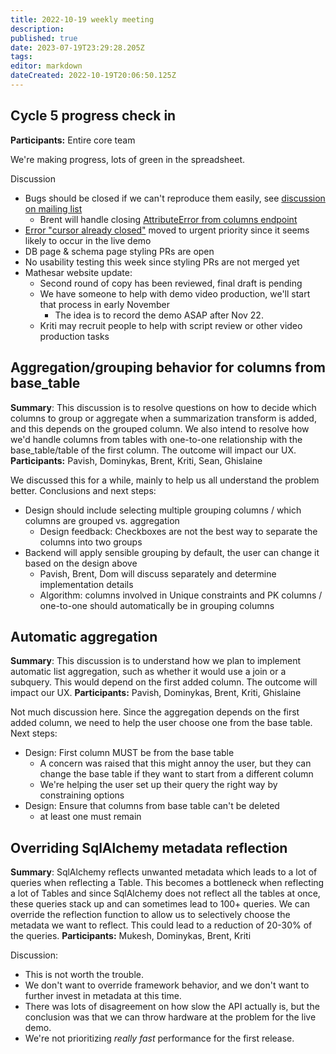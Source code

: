 ```yaml
---
title: 2022-10-19 weekly meeting
description: 
published: true
date: 2023-07-19T23:29:28.205Z
tags: 
editor: markdown
dateCreated: 2022-10-19T20:06:50.125Z
---
```


## Cycle 5 progress check in
**Participants:** Entire core team

We're making progress, lots of green in the spreadsheet. 

Discussion
- Bugs should be closed if we can't reproduce them easily, see [discussion on mailing list](https://groups.google.com/a/mathesar.org/g/mathesar-developers/c/t_AGHCxjapc/m/MST6jIe0AgAJ)
    - Brent will handle closing [AttributeError from columns endpoint](https://github.com/centerofci/mathesar/issues/1791)
- [Error "cursor already closed"](https://github.com/centerofci/mathesar/issues/1549) moved to urgent priority since it seems likely to occur in the live demo
- DB page & schema page styling PRs are open
- No usability testing this week since styling PRs are not merged yet
- Mathesar website update:
    - Second round of copy has been reviewed, final draft is pending
    - We have someone to help with demo video production, we'll start that process in early November
        - The idea is to record the demo ASAP after Nov 22.
    - Kriti may recruit people to help with script review or other video production tasks

## Aggregation/grouping behavior for columns from base_table
**Summary**: This discussion is to resolve questions on how to decide which columns to group or aggregate when a summarization transform is added, and this depends on the grouped column. We also intend to resolve how we'd handle columns from tables with one-to-one relationship with the base_table/table of the first column. The outcome will impact our UX.
**Participants:** Pavish, Dominykas, Brent, Kriti, Sean, Ghislaine

We discussed this for a while, mainly to help us all understand the problem better. Conclusions and next steps:
- Design should include selecting multiple grouping columns / which columns are grouped vs. aggregation
    - Design feedback: Checkboxes are not the best way to separate the columns into two groups
- Backend will apply sensible grouping by default, the user can change it based on the design above
    - Pavish, Brent, Dom will discuss separately and determine implementation details
    - Algorithm: columns involved in Unique constraints and PK columns / one-to-one should automatically be in grouping columns

## Automatic aggregation
**Summary**: This discussion is to understand how we plan to implement automatic list aggregation, such as whether it would use a join or a subquery. This would depend on the first added column. The outcome will impact our UX.
**Participants:** Pavish, Dominykas, Brent, Kriti, Ghislaine

Not much discussion here. Since the aggregation depends on the first added column, we need to help the user choose one from the base table. Next steps:
- Design: First column MUST be from the base table 
    - A concern was raised that this might annoy the user, but they can change the base table if they want to start from a different column
    - We're helping the user set up their query the right way by constraining options
- Design: Ensure that columns from base table can't be deleted
    - at least one must remain
    
## Overriding SqlAlchemy metadata reflection
**Summary**: SqlAlchemy reflects unwanted metadata which leads to a lot of queries when reflecting a Table. This becomes a bottleneck when reflecting a lot of Tables and since SqlAlchemy does not reflect all the tables at once, these queries stack up and can sometimes lead to 100+ queries. We can override the reflection function to allow us to selectively choose the metadata we want to reflect. This could lead to a reduction of 20-30% of the queries.
**Participants:** Mukesh, Dominykas, Brent, Kriti

Discussion:
- This is not worth the trouble.
- We don't want to override framework behavior, and we don't want to further invest in metadata at this time.
- There was lots of disagreement on how slow the API actually is, but the conclusion was that we can throw hardware at the problem for the live demo.
- We're not prioritizing _really fast_ performance for the first release.